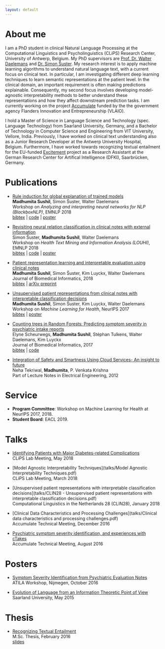 ```yaml
---
layout: default
---
```


# About me

I am a PhD student in clinical Natural Language Processing at the Computational Linguistics and Psycholinguistics (CLiPS) Research Center, University of Antwerp, Belgium. My PhD supervisors are [Prof. Dr. Walter Daelemans](https://www.clips.uantwerpen.be/~walter/) and [Dr. Simon Šuster](http://simonsuster.github.io/). My research interest is to apply machine learning algorithms to understand natural language text, with a current
focus on clinical text. In particular, I am investigating different deep learning techniques to learn semantic
representations at the patient level. In the clinical domain, an important requirement is often making predictions
explainable. Consequently, my second focus involves developing model-agnostic interpretability methods to better
understand these representations and how they affect downstream prediction tasks. I am currently working on the project [Accumulate](http://www.accumulate.be/) funded by the the government agency Flanders Innovation and Entrepreneurship (VLAIO).

I hold a Master of Science in Language Science and Technology (spec. Language Technology) from Saarland University, Germany, and a Bachelor of Technology in Computer Science and Engineering from VIT University, Vellore, India. Previously, I have worked on clinical text understanding also as a Junior Research Developer at the Antwerp University Hospital, Belgium. Furthermore, I have worked towards recognizing textual entailment for the EU-funded [Excitement](https://sites.google.com/site/excitementproject/) project  as a Research Assistant at the German Research Center for Artifical Intelligence (DFKI), Saarbrücken, Germany.

# Publications

* [Rule induction for global explanation of trained models](https://aclweb.org/anthology/W18-5411) <br/>
<b>Madhumita Sushil</b>, Simon Šuster, Walter Daelemans <br/>
Workshop on *Analyzing and interpreting neural networks for NLP (BlackboxNLP)*, EMNLP 2018 <br/>
[bibtex](papers/bibtex/blackboxnlp18.bib) | [code](https://github.com/clips/interpret_with_rules) | [poster](posters/blackboxnlp_poster.pdf)

* [Revisiting neural relation classification in clinical notes with external information](https://aclweb.org/anthology/W18-5603) <br/>
Simon Šuster, <b>Madhumita Sushil</b>, Walter Daelemans <br/>
Workshop on *Health Text Mining and Information Analysis (LOUHI)*, EMNLP 2018 <br/>
[bibtex](papers/bibtex/louhi18.bib) |
[code](https://github.com/SimonSuster/seg_cnn) | [poster](posters/LOUHI2018relextrposter_final.pdf)

* [Patient representation learning and interpretable evaluation using clinical notes](https://www.sciencedirect.com/science/article/pii/S1532046418301266) <br/>
<b>Madhumita Sushil</b>, Simon Šuster, Kim Luyckx, Walter Daelemans <br/>
Journal of Biomedical Informatics, 2018 <br/>
[bibtex](papers/bibtex/jbi_rep_learning.bib) | [arXiv preprint](https://arxiv.org/abs/1807.01395)

* [Unsupervised patient representations from clinical notes with interpretable classification decisions](https://arxiv.org/abs/1711.05198) <br/>
<b>Madhumita Sushil</b>, Simon Šuster, Kim Luyckx, Walter Daelemans <br/>
Workshop on *Machine Learning for Health*, NeurIPS 2017 <br/>
[bibtex](papers/bibtex/patientrep_ml4h.bib) | [poster](posters/ml4h2017.pdf)

* [Counting trees in Random Forests: Predicting symptom severity in psychiatric intake reports](https://www.sciencedirect.com/science/article/pii/S1532046417301302) <br/>
Elyne Scheurwegs, <b>Madhumita Sushil</b>, Stéphan Tulkens, Walter Daelemans, Kim Luyckx <br/>
Journal of Biomedical Informatics, 2017 <br/>
[bibtex](papers/bibtex/rdoc_jbi.bib) | [code](https://github.com/Elyne/rdocChallenge)

* [Integration of Safety and Smartness Using Cloud
Services- An insight to future](https://link.springer.com/chapter/10.1007%2F978-1-4614-3535-8_25) <br/>
Neha Tekriwal, <b>Madhumita</b>, P. Venkata Krishna <br/>
Part of Lecture Notes in Electrical Engineering, 2012

# Service

* <b>Program Committee</b>: Workshop on Machine Learning for Health at NeurIPS 2017, 2018.
* <b>Student Board</b>: EACL 2019.

# Talks

* [Identifying Patients with Major Diabetes-related Complications](talks/major-diab-comp.pdf) <br/>
CLiPS Lab Meeting, May 2018

* [Model Agnostic Interpretability Techniques](talks/Model Agnostic Interpretability Techniques.pdf) <br/>
CLiPS Lab Meeting, March 2018

* [Unsupervised patient representations with interpretable classification decisions](talks/CLIN28 - Unsupervised patient representations with interpretable classification decisions.pdf) <br/>
Computational Linguistics in the Netherlands 28 (CLIN28), January 2018 <br/>

* [Clinical Data Characteristics and Processing Challenges](talks/Clinical data characteristics and processing challenges.pdf) <br/>
Accumulate Technical Meeting, December 2016

* [Psychiatric symptom severity identification, and experiences with cTakes](talks/Accumulate-25thAug2016.pdf) <br/>
Accumulate Technical Meeting, August 2016

# Posters

* [Symptom Severity Identification from Psychiatric Evaluation Notes](posters/atila2017.pdf) <br/>
ATILA Workshop, Nijmegen, October 2016

* [Evolution of Language from an Information Theoretic Point of View](posters/info_theory.pdf) <br/>
Saarland University, May 2015

# Thesis
* [Recognizing Textual Entailment](thesis/MSc_Thesis.pdf) <br/>
M.Sc. Thesis, February 2016 <br/>
[slides](talks/rte.pdf)

<!-- # Technical Reports
* [Automatic Question Generation for Literature Review Writing Support - A Brief Survey](articles/termPaper.pdf) <br/>
Saarland University, September 2014 -->
